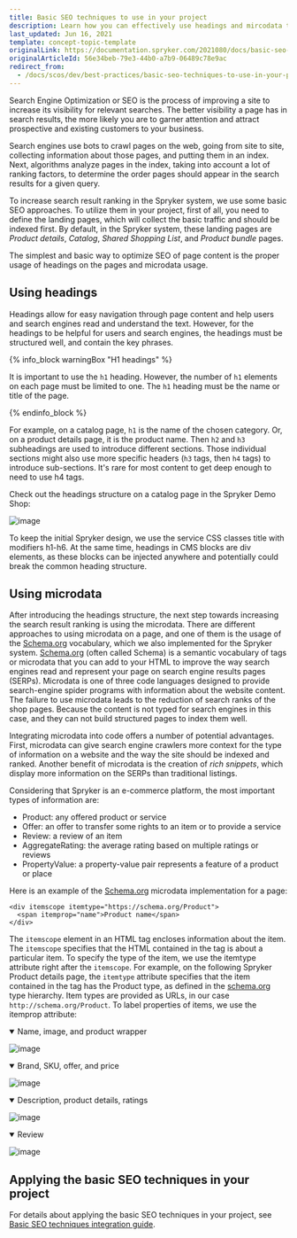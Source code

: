 ```yaml
---
title: Basic SEO techniques to use in your project
description: Learn how you can effectively use headings and mircodata to improve SEO for your project
last_updated: Jun 16, 2021
template: concept-topic-template
originalLink: https://documentation.spryker.com/2021080/docs/basic-seo-techniques-to-use-in-your-project
originalArticleId: 56e34beb-79e3-44b0-a7b9-06489c78e9ac
redirect_from:
  - /docs/scos/dev/best-practices/basic-seo-techniques-to-use-in-your-project.html
---
```


Search Engine Optimization or SEO is the process of improving a site to increase its visibility for relevant searches. The better visibility a page has in search results, the more likely you are to garner attention and attract prospective and existing customers to your business.

Search engines use bots to crawl pages on the web, going from site to site, collecting information about those pages, and putting them in an index. Next, algorithms analyze pages in the index, taking into account a lot of ranking factors, to determine the order pages should appear in the search results for a given query.

To increase search result ranking in the Spryker system, we use some basic SEO approaches. To utilize them in your project, first of all, you need to define the landing pages, which will collect the basic traffic and should be indexed first. By default, in the Spryker system, these landing pages are *Product details*, *Catalog*, *Shared Shopping List*, and *Product bundle* pages.

The simplest and basic way to optimize SEO of page content is the proper usage of headings on the pages and microdata usage.

## Using headings
Headings allow for easy navigation through page content and help users and search engines read and understand the text. However, for the headings to be helpful for users and search engines, the headings must be structured well, and contain the key phrases.

{% info_block warningBox "H1 headings" %}

It is important to use the `h1` heading. However, the number of `h1` elements on each page must be limited to one. The `h1` heading must be the name or title of the page.

{% endinfo_block %}

For example, on a catalog page, `h1` is the name of the chosen category. Or, on a product details page, it is the product name.
Then `h2` and `h3` subheadings are used to introduce different sections. Those individual sections might also use more specific headers (`h3` tags, then `h4` tags) to introduce sub-sections. It's rare for most content to get deep enough to need to use h4 tags.

Check out the headings structure on a catalog page in the Spryker Demo Shop:

![image](https://spryker.s3.eu-central-1.amazonaws.com/docs/Developer+Guide/Applying+basic+SEO+approaches+to+your+project/catalog-page.png)

To keep the initial Spryker design, we use the service CSS classes title with modifiers h1-h6. At the same time, headings in CMS blocks are div elements, as these blocks can be injected anywhere and potentially could break the common heading structure.

## Using microdata
After introducing the headings structure, the next step towards increasing the search result ranking is using the microdata. There are different approaches to using microdata on a page, and one of them is the usage of the [Schema.org](https://schema.org/) vocabulary, which we also implemented for the Spryker system. [Schema.org](https://schema.org/) (often called Schema) is a semantic vocabulary of tags or microdata that you can add to your HTML to improve the way search engines read and represent your page on search engine results pages (SERPs). Microdata is one of three code languages designed to provide search-engine spider programs with information about the website content. The failure to use microdata leads to the reduction of search ranks of the shop pages. Because the content is not typed for search engines in this case, and they can not build structured pages to index them well.

Integrating microdata into code offers a number of potential advantages. First, microdata can give search engine crawlers more context for the type of information on a website and the way the site should be indexed and ranked. Another benefit of microdata is the creation of *rich snippets*, which display more information on the SERPs than traditional listings.

Considering that Spryker is an e-commerce platform, the most important types of information are:

* Product: any offered product or service
* Offer: an offer to transfer some rights to an item or to provide a service
* Review: a review of an item
* AggregateRating: the average rating based on multiple ratings or reviews
* PropertyValue: a property-value pair represents a feature of a product or place

Here is an example of the [Schema.org](https://schema.org/) microdata implementation for a page:

```
<div itemscope itemtype="https://schema.org/Product">
  <span itemprop="name">Product name</span>  
</div>
```

The `itemscope` element in an HTML tag encloses information about the item. The `itemscope` specifies that the HTML contained in the tag is about a particular item. To specify the type of the item, we use the itemtype attribute right after the `itemscope`. For example, on the following Spryker Product details page, the `itemtype` attribute specifies that the item contained in the tag has the Product type, as defined in the [schema.org](https://schema.org/) type hierarchy. Item types are provided as URLs, in our case `http://schema.org/Product`. To label properties of items, we use the itemprop attribute:

<details open>
<summary markdown='span'>Name, image, and product wrapper</summary>

![image](https://spryker.s3.eu-central-1.amazonaws.com/docs/Developer+Guide/Applying+basic+SEO+approaches+to+your+project/name-image-product-wrapper.png)

 </details>

<details open>
 <summary markdown='span'>Brand,  SKU, offer, and price</summary>

![image](https://spryker.s3.eu-central-1.amazonaws.com/docs/Developer+Guide/Applying+basic+SEO+approaches+to+your+project/brand-sku-offer-price.png)

</details>

<details open>
<summary markdown='span'>Description, product details, ratings</summary>

![image](https://spryker.s3.eu-central-1.amazonaws.com/docs/Developer+Guide/Applying+basic+SEO+approaches+to+your+project/description-product-details-ratings.png)

 </details>

<details open>
 <summary markdown='span'>Review</summary>

![image](https://spryker.s3.eu-central-1.amazonaws.com/docs/Developer+Guide/Applying+basic+SEO+approaches+to+your+project/review.png.png)

 </details>

## Applying the basic SEO techniques in your project
For details about applying the basic SEO techniques in your project, see [Basic SEO techniques integration guide](/docs/dg/dev/integrate-and-configure/integrating-basic-seo-techniques.html).
